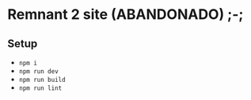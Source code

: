 # Remnant 2 site (ABANDONADO) ;-;

## Setup

- `npm i`
- `npm run dev`
- `npm run build`
- `npm run lint`
